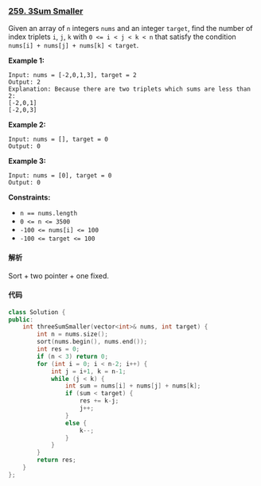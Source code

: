 ### [259. 3Sum Smaller](https://leetcode.com/problems/3sum-smaller/)

Given an array of `n` integers `nums` and an integer `target`, find the number of index triplets `i`, `j`, `k` with `0 <= i < j < k < n` that satisfy the condition `nums[i] + nums[j] + nums[k] < target`.

 

**Example 1:**

```
Input: nums = [-2,0,1,3], target = 2
Output: 2
Explanation: Because there are two triplets which sums are less than 2:
[-2,0,1]
[-2,0,3]
```

**Example 2:**

```
Input: nums = [], target = 0
Output: 0
```

**Example 3:**

```
Input: nums = [0], target = 0
Output: 0
```

 

**Constraints:**

- `n == nums.length`
- `0 <= n <= 3500`
- `-100 <= nums[i] <= 100`
- `-100 <= target <= 100`

#### 解析

Sort + two pointer + one fixed.

#### 代码

```c++
class Solution {
public:
    int threeSumSmaller(vector<int>& nums, int target) {
        int n = nums.size();
        sort(nums.begin(), nums.end());
        int res = 0;
        if (n < 3) return 0;
        for (int i = 0; i < n-2; i++) {
            int j = i+1, k = n-1;
            while (j < k) {
                int sum = nums[i] + nums[j] + nums[k];
                if (sum < target) {
                    res += k-j;
                    j++;
                }
                else {
                    k--;
                }
            }
        }
        return res;
    }
};
```
